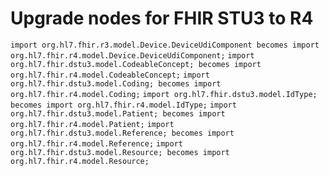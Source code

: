 # Upgrade nodes for FHIR STU3 to R4

`import org.hl7.fhir.r3.model.Device.DeviceUdiComponent becomes import org.hl7.fhir.r4.model.Device.DeviceUdiComponent;`
`import org.hl7.fhir.dstu3.model.CodeableConcept; becomes import org.hl7.fhir.r4.model.CodeableConcept;`
`import org.hl7.fhir.dstu3.model.Coding; becomes import org.hl7.fhir.r4.model.Coding;`
`import org.hl7.fhir.dstu3.model.IdType; becomes import org.hl7.fhir.r4.model.IdType;`
`import org.hl7.fhir.dstu3.model.Patient; becomes import org.hl7.fhir.r4.model.Patient;`
`import org.hl7.fhir.dstu3.model.Reference; becomes import org.hl7.fhir.r4.model.Reference;`
`import org.hl7.fhir.dstu3.model.Resource; becomes import org.hl7.fhir.r4.model.Resource;`
